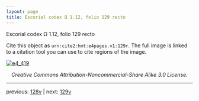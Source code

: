 ```yaml
---
layout: page
title: Escorial codex Ω 1.12, folio 129 recto
---
```


Escorial codex Ω 1.12, folio 129 recto

Cite this object as `urn:cite2:hmt:e4pages.v1:129r`.  The full image is linked to a citation tool you can use to cite regions of the image.

[![e4_419](http://www.homermultitext.org/iipsrv?IIIF=/project/homer/pyramidal/deepzoom/hmt/e4img/2017a/e4_419.tif/full/800,/0/default.jpg)](http://www.homermultitext.org/ict2/?urn=urn:cite2:hmt:e4img.2017a:e4_419) 

<p style="text-align: center; font-style: italic;">Creative Commons Attribution-Noncommercial-Share Alike 3.0 License.</p>

---

previous: [128v](../128v/) | next: [129v](../129v/)